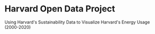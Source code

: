 # Harvard Open Data Project 
Using Harvard's Sustainability Data to Visualize Harvard's Energy Usage (2000-2020)
